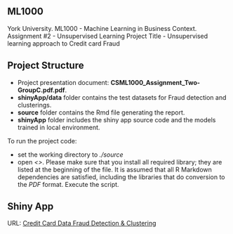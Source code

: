 ## ML1000
York University. ML1000 - Machine Learning in Business Context. Assignment #2 - Unsupervised Learning
Project Title - Unsupervised learning approach to Credit card Fraud

## Project Structure

* Project presentation document: **CSML1000_Assignment_Two-GroupC.pdf.pdf**.  
* **shinyApp/data** folder contains the test datasets for Fraud detection and clusterings.
* **source** folder contains the Rmd file generating the report.
* **shinyApp** folder includes the shiny app source code and the models trained in local environment.

To run the project code:

* set the working directory to *./source*
* open *<>*. Please make sure that you install all required library; they are listed at the beginning of the file. It is assumed that all R Markdown dependencies are satisfied, including the libraries that do conversion to the *PDF* format. Execute the script.


## Shiny App
URL: [Credit Card Data Fraud Detection & Clustering](https://ml-lab.shinyapps.io/creditCardDataClustering/)
